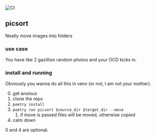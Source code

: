 ![CI](https://github.com/stefanSchinkel/picsort/actions/workflows/python.yaml/badge.svg)
## picsort
Neatly move images into folders

### use case
You have like 2 gazillion random photos and your OCD kicks in.

### install and running
Obviously you wanna do all this in venv (or not, I am not your mother).

0. get anxious
1. clone the repo
2. `poetry install`
3. `poetry run picsort $source_dir $target_dir --move`
    1. if move is passed files will be moved, otherwise copied
4. calm down

0 and 4 are optional.
